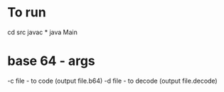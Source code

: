 # To run
cd src
javac *
java Main

# base 64 - args
-c file - to code (output file.b64)
-d file - to decode (output file.decode)